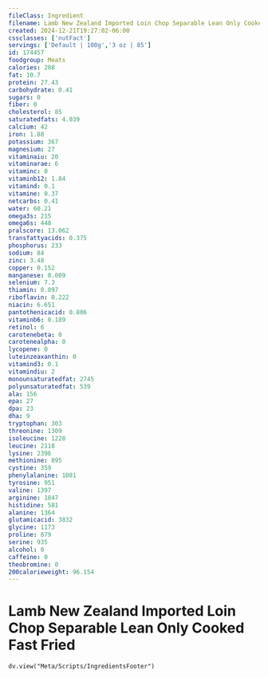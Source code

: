 ```yaml
---
fileClass: Ingredient
filename: Lamb New Zealand Imported Loin Chop Separable Lean Only Cooked Fast Fried
created: 2024-12-21T19:27:02-06:00
cssclasses: ['nutFact']
servings: ['Default | 100g','3 oz | 85']
id: 174457
foodgroup: Meats
calories: 208
fat: 10.7
protein: 27.43
carbohydrate: 0.41
sugars: 0
fiber: 0
cholesterol: 85
saturatedfats: 4.039
calcium: 42
iron: 1.88
potassium: 367
magnesium: 27
vitaminaiu: 20
vitaminarae: 6
vitaminc: 0
vitaminb12: 1.84
vitamind: 0.1
vitamine: 0.37
netcarbs: 0.41
water: 60.21
omega3s: 215
omega6s: 448
pralscore: 13.062
transfattyacids: 0.375
phosphorus: 233
sodium: 84
zinc: 3.48
copper: 0.152
manganese: 0.009
selenium: 7.3
thiamin: 0.097
riboflavin: 0.222
niacin: 6.651
pantothenicacid: 0.806
vitaminb6: 0.189
retinol: 6
carotenebeta: 0
carotenealpha: 0
lycopene: 0
luteinzeaxanthin: 0
vitamind3: 0.1
vitamindiu: 2
monounsaturatedfat: 2745
polyunsaturatedfat: 539
ala: 156
epa: 27
dpa: 23
dha: 9
tryptophan: 303
threonine: 1309
isoleucine: 1228
leucine: 2118
lysine: 2396
methionine: 895
cystine: 359
phenylalanine: 1081
tyrosine: 951
valine: 1397
arginine: 1847
histidine: 581
alanine: 1364
glutamicacid: 3832
glycine: 1173
proline: 879
serine: 935
alcohol: 0
caffeine: 0
theobromine: 0
200calorieweight: 96.154
---
```


# Lamb New Zealand Imported Loin Chop Separable Lean Only Cooked Fast Fried

```dataviewjs
dv.view("Meta/Scripts/IngredientsFooter")
```
